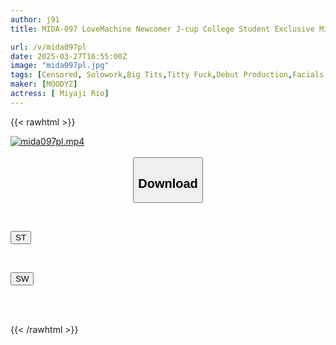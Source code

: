 ```yaml
---
author: j91
title: MIDA-097 LoveMachine Newcomer J-cup College Student Exclusive Miyaji Rio AV Debut!

url: /v/mida097pl
date: 2025-03-27T16:55:00Z
image: "mida097pl.jpg"
tags: [Censored, Solowork,Big Tits,Titty Fuck,Debut Production,Facials	]
maker: [MOODYZ]
actress: [ Miyaji Rio]
---
```



{{< rawhtml >}}

<div class="video" data-videoid="R9d44bamAQcLK6">
    <a href="javascript:;">
        <img src="/v/mida097pl/mida097pl.jpg" width="WIDTH" height="HEIGHT" alt="mida097pl.mp4" loading="lazy">
    </a>
</div>

<script type="text/javascript" src="https://j91.asia/asset/on-demand-st.js"></script>

<br>
  <link rel="stylesheet" href="https://j91.asia/asset/bs5.css">
  
  <center>
  <button class="btn btn-primary" type="button" data-bs-toggle="collapse" data-bs-target=".multi-collapse" aria-expanded="false" aria-controls="multiCollapseExample1 multiCollapseExample2"><h2>Download</h2></button></center>
</p>
<div class="row">
  <div class="col">
    <div class="collapse multi-collapse" id="multiCollapseExample1">
      <div class="card card-body">
	      	      <br>
<div class="buttons">  
<p><a href="/v/mida097pl/st.html" target="_blank"><button class="btn-hover color-3"><i class="fa fa-download"></i> ST</button></a></p></div>
    </div>
  </div>
</div>
  <div class="col">
    <div class="collapse multi-collapse" id="multiCollapseExample2">
      <div class="card card-body">
	      <br>
<div class="buttons">
<p><a href="/v/mida097pl/sw.html" target="_blank"><button class="btn-hover color-2"><i class="fa fa-download"></i> SW</button></a></p></div>
<br><br>
      </div>
    </div>
  </div>
</div>

{{< /rawhtml >}}